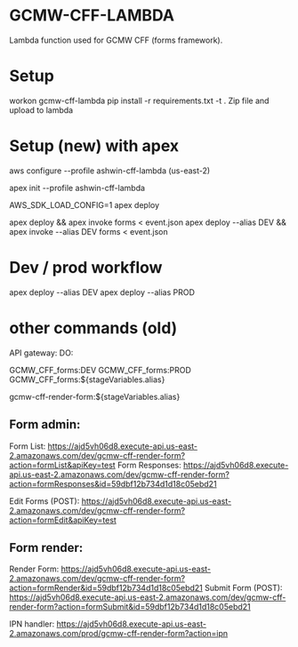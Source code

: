 # GCMW-CFF-LAMBDA
Lambda function used for GCMW CFF (forms framework).

# Setup
workon gcmw-cff-lambda
pip install -r requirements.txt -t .
Zip file and upload to lambda

# Setup (new) with apex

aws configure --profile ashwin-cff-lambda
(us-east-2)

apex init --profile ashwin-cff-lambda

AWS_SDK_LOAD_CONFIG=1
apex deploy

apex deploy && apex invoke forms < event.json
apex deploy --alias DEV && apex invoke --alias DEV forms < event.json
# Dev / prod workflow
apex deploy --alias DEV
apex deploy --alias PROD

# other commands (old)
API gateway: DO:

GCMW_CFF_forms:DEV
GCMW_CFF_forms:PROD
GCMW_CFF_forms:${stageVariables.alias}

gcmw-cff-render-form:${stageVariables.alias}

## Form admin:
Form List: https://ajd5vh06d8.execute-api.us-east-2.amazonaws.com/dev/gcmw-cff-render-form?action=formList&apiKey=test
Form Responses: https://ajd5vh06d8.execute-api.us-east-2.amazonaws.com/dev/gcmw-cff-render-form?action=formResponses&id=59dbf12b734d1d18c05ebd21

Edit Forms (POST): https://ajd5vh06d8.execute-api.us-east-2.amazonaws.com/dev/gcmw-cff-render-form?action=formEdit&apiKey=test

## Form render:
Render Form: https://ajd5vh06d8.execute-api.us-east-2.amazonaws.com/dev/gcmw-cff-render-form?action=formRender&id=59dbf12b734d1d18c05ebd21
Submit Form (POST): https://ajd5vh06d8.execute-api.us-east-2.amazonaws.com/dev/gcmw-cff-render-form?action=formSubmit&id=59dbf12b734d1d18c05ebd21

IPN handler: https://ajd5vh06d8.execute-api.us-east-2.amazonaws.com/prod/gcmw-cff-render-form?action=ipn